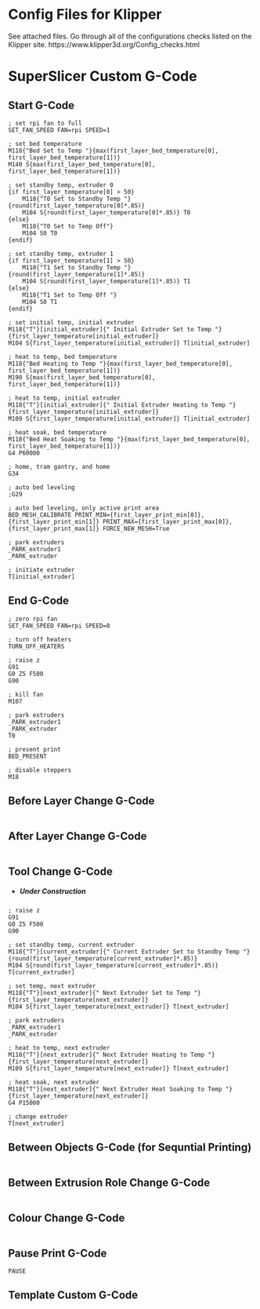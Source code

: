 # Config Files for Klipper
<p>
See attached files. Go through all of the configurations checks listed on the Klipper site.
https://www.klipper3d.org/Config_checks.html
</p>

# SuperSlicer Custom G-Code
## Start G-Code
```
; set rpi fan to full
SET_FAN_SPEED FAN=rpi SPEED=1

; set bed temperature
M118{"Bed Set to Temp "}{max(first_layer_bed_temperature[0], first_layer_bed_temperature[1])}
M140 S{max(first_layer_bed_temperature[0], first_layer_bed_temperature[1])}

; set standby temp, extruder 0
{if first_layer_temperature[0] > 50}
	M118{"T0 Set to Standby Temp "}{round(first_layer_temperature[0]*.85)}
	M104 S{round(first_layer_temperature[0]*.85)} T0
{else}
	M118{"T0 Set to Temp Off"}
	M104 S0 T0
{endif}

; set standby temp, extruder 1
{if first_layer_temperature[1] > 50}
	M118{"T1 Set to Standby Temp "}{round(first_layer_temperature[1]*.85)}
	M104 S{round(first_layer_temperature[1]*.85)} T1
{else}
	M118{"T1 Set to Temp Off "}
	M104 S0 T1
{endif}

; set initial temp, initial extruder
M118{"T"}[initial_extruder]{" Initial Extruder Set to Temp "}{first_layer_temperature[initial_extruder]}
M104 S{first_layer_temperature[initial_extruder]} T[initial_extruder]

; heat to temp, bed temperature
M118{"Bed Heating to Temp "}{max(first_layer_bed_temperature[0], first_layer_bed_temperature[1])}
M190 S{max(first_layer_bed_temperature[0], first_layer_bed_temperature[1])}

; heat to temp, initial extruder
M118{"T"}[initial_extruder]{" Initial Extruder Heating to Temp "}{first_layer_temperature[initial_extruder]}
M109 S{first_layer_temperature[initial_extruder]} T[initial_extruder]

; heat soak, bed temperature
M118{"Bed Heat Soaking to Temp "}{max(first_layer_bed_temperature[0], first_layer_bed_temperature[1])}
G4 P60000

; home, tram gantry, and home
G34

; auto bed leveling
;G29

; auto bed leveling, only active print area
BED_MESH_CALIBRATE PRINT_MIN={first_layer_print_min[0]},{first_layer_print_min[1]} PRINT_MAX={first_layer_print_max[0]},{first_layer_print_max[1]} FORCE_NEW_MESH=True

; park extruders
_PARK_extruder1
_PARK_extruder

; initiate extruder
T[initial_extruder]
```





## End G-Code
```
; zero rpi fan
SET_FAN_SPEED FAN=rpi SPEED=0

; turn off heaters
TURN_OFF_HEATERS

; raise z
G91
G0 Z5 F500
G90

; kill fan
M107

; park extruders
_PARK_extruder1
_PARK_extruder
T0

; present print
BED_PRESENT

; disable steppers
M18
```
## Before Layer Change G-Code
```

```





## After Layer Change G-Code
```

```





## Tool Change G-Code
- ##### Under Construction
```
; raise z
G91
G0 Z5 F500
G90

; set standby temp, current extruder
M118{"T"}[current_extruder]{" Current Extruder Set to Standby Temp "}{round(first_layer_temperature[current_extruder]*.85)}
M104 S{round(first_layer_temperature[current_extruder]*.85)} T[current_extruder]

; set temp, next extruder
M118{"T"}[next_extruder]{" Next Extruder Set to Temp "}{first_layer_temperature[next_extruder]}
M104 S{first_layer_temperature[next_extruder]} T[next_extruder]

; park extruders
_PARK_extruder1
_PARK_extruder

; heat to temp, next extruder
M118{"T"}[next_extruder]{" Next Extruder Heating to Temp "}{first_layer_temperature[next_extruder]}
M109 S{first_layer_temperature[next_extruder]} T[next_extruder]

; heat soak, next extruder
M118{"T"}[next_extruder]{" Next Extruder Heat Soaking to Temp "}{first_layer_temperature[next_extruder]}
G4 P15000

; change extruder
T[next_extruder]
```





## Between Objects G-Code (for Sequntial Printing)
```

```





## Between Extrusion Role Change G-Code
```

```





## Colour Change G-Code
```

```





## Pause Print G-Code
```
PAUSE
```





## Template Custom G-Code
```

```
